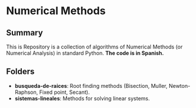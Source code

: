 # Numerical Methods

## Summary
This is Repository is a collection of algorithms of Numerical Methods (or Numerical Analysis) in standard Python.
**The code is in Spanish.**

## Folders
- **busqueda-de-raices**: Root finding methods (Bisection, Muller, Newton-Raphson, Fixed point, Secant).
- **sistemas-lineales**:  Methods for solving linear systems.
